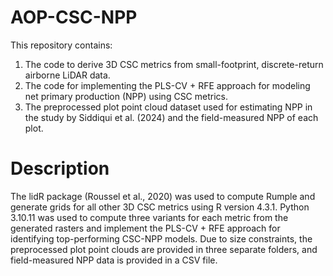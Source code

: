 # AOP-CSC-NPP
This repository contains:
1) The code to derive 3D CSC metrics from small-footprint, discrete-return airborne LiDAR data.
2) The code for implementing the PLS-CV + RFE approach for modeling net primary production (NPP) using CSC metrics. 
3) The preprocessed plot point cloud dataset used for estimating NPP in the study by Siddiqui et al. (2024) and the field-measured NPP of each plot.

# Description

The lidR package (Roussel et al., 2020) was used to compute Rumple and generate grids for all other 3D CSC metrics using R version 4.3.1. Python 3.10.11 was used to compute three variants for each metric from the generated rasters and implement the PLS-CV + RFE approach for identifying top-performing CSC-NPP models. Due to size constraints, the preprocessed plot point clouds are provided in three separate folders, and field-measured NPP data is provided in a CSV file.
